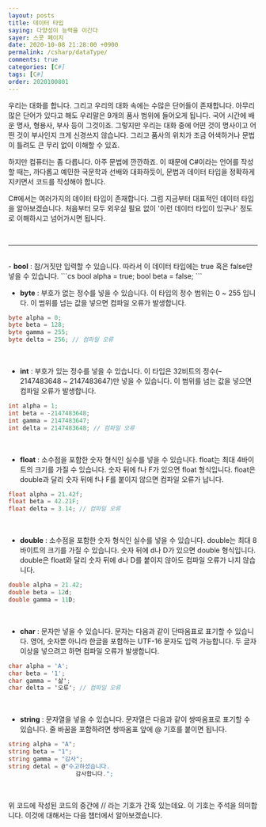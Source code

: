 ```yaml
---
layout: posts
title: 데이터 타입
saying: 다양성이 능력을 이긴다
sayer: 스콧 페이지
date: 2020-10-08 21:28:00 +0900
permalink: /csharp/dataType/
comments: true
categories: [C#]
tags: [C#]
order: 2020100801
---
```


우리는 대화를 합니다. 그리고 우리의 대화 속에는 수많은 단어들이 존재합니다.
아무리 많은 단어가 있다고 해도 우리말은 9개의 품사 범위에 들어오게 됩니다. 국어 시간에 배운 명사, 형용사, 부사 등이 그것이죠.
그렇지만 우리는 대화 중에 어떤 것이 명사이고 어떤 것이 부사인지 크게 신경쓰지 않습니다. 그리고 품사의 위치가 조금 어색하거나 문법이 틀려도 큰 무리 없이 이해할 수 있죠.

하지만 컴퓨터는 좀 다릅니다. 아주 문법에 깐깐하죠. 이 때문에 C#이라는 언어를 작성할 때는, 까다롭고 예민한 국문학과 선배와 대화하듯이, 문법과 데이터 타입을 정확하게 지키면서 코드를 작성해야 합니다.

C#에서는 여러가지의 데이터 타입이 존재합니다. 그럼 지금부터 대표적인 데이터 타입을 알아보겠습니다. 처음부터 모두 외우실 필요 없이 '이런 데이터 타입이 있구나' 정도로 이해하시고 넘어가시면 됩니다.

<br />

---
<br />
- <b>bool</b> : 참/거짓만 입력할 수 있습니다. 따라서 이 데이터 타입에는 true 혹은 false만 넣을 수 있습니다.
```cs
bool alpha = true;
bool beta = false;
```
<br />

- <b>byte</b> : 부호가 없는 정수를 넣을 수 있습니다. 이 타입의 정수 범위는 0 ~ 255 입니다. 이 범위를 넘는 값을 넣으면 컴파일 오류가 발생합니다.
```cs
byte alpha = 0;
byte beta = 128;
byte gamma = 255;
byte delta = 256; // 컴파일 오류
```
<br />

- <b>int</b> : 부호가 있는 정수를 넣을 수 있습니다. 이 타입은 32비트의 정수(–2147483648 ~ 2147483647)만 넣을 수 있습니다. 이 범위를 넘는 값을 넣으면 컴파일 오류가 발생합니다.
```cs
int alpha = 1;
int beta = -2147483648;
int gamma = 2147483647;
int delta = 2147483648; // 컴파일 오류
```
<br />

- <b>float</b> : 소수점을 포함한 숫자 형식인 실수를 넣을 수 있습니다. float는 최대 4바이트의 크기를 가질 수 있습니다. 숫자 뒤에 f나 F가 있으면 float 형식입니다. float은 double과 달리 숫자 뒤에 f나 F를 붙이지 않으면 컴파일 오류가 납니다.
```cs
float alpha = 21.42f;
float beta = 42.21F;
float delta = 3.14; // 컴파일 오류
```
<br />

- <b>double</b> : 소수점을 포함한 숫자 형식인 실수를 넣을 수 있습니다. double는 최대 8바이트의 크기를 가질 수 있습니다. 숫자 뒤에 d나 D가 있으면 double 형식입니다. double은 float와 달리 숫자 뒤에 d나 D를 붙이지 않아도 컴파일 오류가 나지 않습니다.
```cs
double alpha = 21.42;
double beta = 12d;
double gamma = 11D;
```
<br />

- <b>char</b> : 문자만 넣을 수 있습니다. 문자는 다음과 같이 단따옴표로 표기할 수 있습니다. 영어, 숫자뿐 아니라 한글을 포함하는 UTF-16 문자도 입력 가능합니다. 두 글자 이상을 넣으려고 하면 컴파일 오류가 발생합니다.
```cs
char alpha = 'A';
char beta = '1';
char gamma = '삶';
char delta = '오류'; // 컴파일 오류
```
<br />

- <b>string</b> : 문자열을 넣을 수 있습니다. 문자열은 다음과 같이 쌍따옴표로 표기할 수 있습니다. 줄 바꿈을 포함하려면 쌍따옴표 앞에 @ 기호를 붙이면 됩니다.
```cs
string alpha = "A";
string beta = "1";
string gamma = "감사";
string detal = @"수고하셨습니다.
                   감사합니다.";
```
<br />

위 코드에 작성된 코드의 중간에 // 라는 기호가 간혹 있는데요. 이 기호는 주석을 의미합니다. 이것에 대해서는 다음 챕터에서 알아보겠습니다.